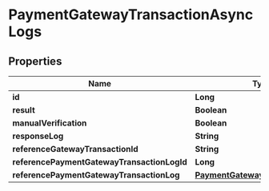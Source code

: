 
# PaymentGatewayTransactionAsyncLogs

## Properties
Name | Type | Description | Notes
------------ | ------------- | ------------- | -------------
**id** | **Long** |  | 
**result** | **Boolean** |  | 
**manualVerification** | **Boolean** |  | 
**responseLog** | **String** |  |  [optional]
**referenceGatewayTransactionId** | **String** |  |  [optional]
**referencePaymentGatewayTransactionLogId** | **Long** |  |  [optional]
**referencePaymentGatewayTransactionLog** | [**PaymentGatewayTransactionLogs**](PaymentGatewayTransactionLogs.md) |  |  [optional]



